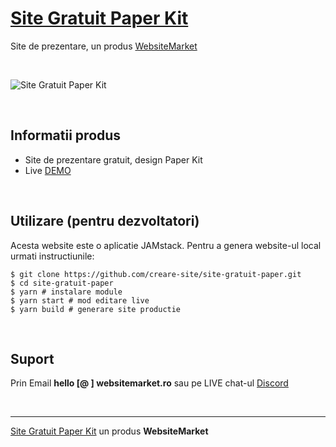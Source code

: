 # [Site Gratuit Paper Kit](https://site-gratuit-paper.websitemarket.ro/)

Site de prezentare, un produs [WebsiteMarket](https://websitemarket.ro)

<br />

![Site Gratuit Paper Kit](https://raw.githubusercontent.com/creare-site/static/master/produse/site-gratuit-paper-intro.gif)

<br />

## Informatii produs

- Site de prezentare gratuit, design Paper Kit
- Live [DEMO](https://site-gratuit-paper.websitemarket.ro)
 
<br />

## Utilizare (pentru dezvoltatori)

Acesta website este o aplicatie JAMstack. Pentru a genera website-ul local urmati instructiunile:

```
$ git clone https://github.com/creare-site/site-gratuit-paper.git
$ cd site-gratuit-paper
$ yarn # instalare module
$ yarn start # mod editare live
$ yarn build # generare site productie
```

<br />

## Suport

Prin Email **hello [@ ] websitemarket.ro** sau pe LIVE chat-ul [Discord](https://discord.gg/MFRQmAk)

<br />

---
[Site Gratuit Paper Kit](https://site-gratuit-paper.websitemarket.ro/) un produs **WebsiteMarket**
